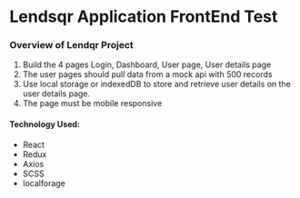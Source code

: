 # Lendsqr Application FrontEnd Test

### Overview of Lendqr Project
1. Build the 4 pages Login, Dashboard, User page, User details page
2. The user pages should pull data from a mock api with 500 records
3. Use local storage or indexedDB to store and retrieve user details on the user details page.
4. The page must be mobile responsive

#### Technology Used:
- React
- Redux
- Axios
- SCSS
- localforage
